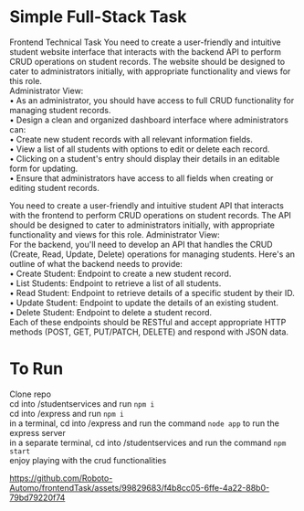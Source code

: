 # Simple Full-Stack Task 

Frontend Technical Task
You need to create a user-friendly and intuitive student website interface that interacts with the backend API to perform CRUD operations on student records. The website should be designed to cater to administrators initially, with appropriate functionality and views for this role.
<br>
Administrator View:<br>
	•	As an administrator, you should have access to full CRUD functionality for managing student records.<br>
	•	Design a clean and organized dashboard interface where administrators can:<br>
	•	Create new student records with all relevant information fields.<br>
	•	View a list of all students with options to edit or delete each record.<br>
	•	Clicking on a student's entry should display their details in an editable form for updating.<br>
	•	Ensure that administrators have access to all fields when creating or editing student records.

You need to create a user-friendly and intuitive student API that interacts with the frontend to perform CRUD operations on student records. The API should be designed to cater to administrators initially, with appropriate functionality and views for this role.
Administrator View:<br>
For the backend, you'll need to develop an API that handles the CRUD (Create, Read, Update, Delete) operations for managing students. Here's an outline of what the backend needs to provide:<br>
	•	Create Student: Endpoint to create a new student record.<br>
	•	List Students: Endpoint to retrieve a list of all students.<br>
	•	Read Student: Endpoint to retrieve details of a specific student by their ID.<br>
	•	Update Student: Endpoint to update the details of an existing student.<br>
	•	Delete Student: Endpoint to delete a student record.<br>
Each of these endpoints should be RESTful and accept appropriate HTTP methods (POST, GET, PUT/PATCH, DELETE) and respond with JSON data.<br>


 # To Run

 Clone repo <br>
cd into /studentservices and run ```npm i``` <br>
cd into /express and run ```npm i``` <br>
in a terminal, cd into /express and run the command ```node app``` to run the express server<br>
in a separate terminal, cd into /studentservices and run the command ```npm start``` <br>
enjoy playing with the crud functionalities



https://github.com/Roboto-Automo/frontendTask/assets/99829683/f4b8cc05-6ffe-4a22-88b0-79bd79220f74

